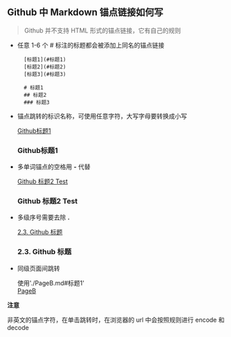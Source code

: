 ##  Github 中 Markdown 锚点链接如何写
> Github 并不支持 HTML 形式的锚点链接，它有自己的规则

- 任意 1-6 个 # 标注的标题都会被添加上同名的锚点链接 
  
		[标题1](#标题1) 
    	[标题2](#标题2) 
    	[标题3](#标题3) 
    	
    	# 标题1
    	## 标题2
    	### 标题3

- 锚点跳转的标识名称，可使用任意字符，大写字母要转换成小写

  [Github标题1](#github标题1)

  ### Github标题1

- 多单词锚点的空格用 **-** 代替

  [Github 标题2 Test](#github-标题2-test)

  ### Github 标题2 Test

- 多级序号需要去除 **.**

  [2.3. Github 标题](#23-github-标题)

  ### 2.3. Github 标题

- 同级页面间跳转

  使用'./PageB.md#标题1'  
  [PageB](./PageB.md#标题1)

**注意**

非英文的锚点字符，在单击跳转时，在浏览器的 url 中会按照规则进行 encode 和 decode
